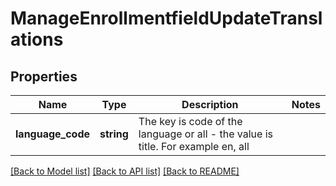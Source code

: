 # ManageEnrollmentfieldUpdateTranslations

## Properties
Name | Type | Description | Notes
------------ | ------------- | ------------- | -------------
**language_code** | **string** | The key is code of the language or all - the value is title. For example en, all | 

[[Back to Model list]](../README.md#documentation-for-models) [[Back to API list]](../README.md#documentation-for-api-endpoints) [[Back to README]](../README.md)


